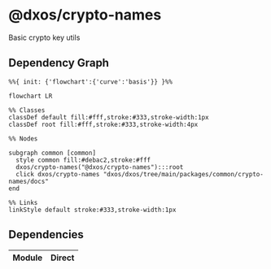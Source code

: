 # @dxos/crypto-names

Basic crypto key utils

## Dependency Graph

```mermaid
%%{ init: {'flowchart':{'curve':'basis'}} }%%

flowchart LR

%% Classes
classDef default fill:#fff,stroke:#333,stroke-width:1px
classDef root fill:#fff,stroke:#333,stroke-width:4px

%% Nodes

subgraph common [common]
  style common fill:#debac2,stroke:#fff
  dxos/crypto-names("@dxos/crypto-names"):::root
  click dxos/crypto-names "dxos/dxos/tree/main/packages/common/crypto-names/docs"
end

%% Links
linkStyle default stroke:#333,stroke-width:1px
```

## Dependencies

| Module | Direct |
|---|---|
